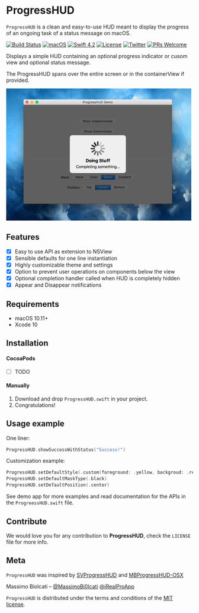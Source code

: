 # ProgressHUD
`ProgressHUD` is a clean and easy-to-use HUD meant to display the progress of an ongoing task of a status message on macOS. 
 
[![Build Status](https://travis-ci.com/massimobio/ProgressHUD.svg?token=2EEVFqEqxnnpFcQYpwaE&branch=master)](https://travis-ci.com/massimobio/ProgressHUD)
[![macOS](https://img.shields.io/badge/platform-macOS-blue.svg)](https://www.apple.com/macos/mojave/)
[![Swift 4.2](https://img.shields.io/badge/swift-4.2-red.svg?style=flat)](https://developer.apple.com/swift)
[![License](https://img.shields.io/badge/license-MIT-lightgrey.svg)](https://opensource.org/licenses/MIT)
[![Twitter](https://img.shields.io/badge/twitter-@MassimoBi0lcati-blue.svg)](https://twitter.com/MassimoBi0lcati) 
[![PRs Welcome](https://img.shields.io/badge/PRs-welcome-brightgreen.svg)](http://makeapullrequest.com)

Displays a simple HUD containing an optional progress indicator or cusom view and optional status message.

The ProgressHUD spans over the entire screen or in the containerView if provided.
 
![Indeterminate](hud-indeterminate.gif)

## Features

- [x] Easy to use API as extension to NSView
- [x] Sensible defaults for one line instantiation
- [x] Highly customizable theme and settings
- [x] Option to prevent user operations on components below the view
- [x] Optional completion handler called when HUD is completely hidden
- [x] Appear and Disappear notifications

## Requirements

- macOS 10.11+
- Xcode 10

## Installation

#### CocoaPods
- [ ] TODO

#### Manually
1. Download and drop  ```ProgressHUD.swift```  in your project.  
2. Congratulations!  

## Usage example

One liner:
```swift
ProgressHUD.showSuccessWithStatus("Success!")
```
Customization example:
```swift
ProgressHUD.setDefaultStyle(.custom(foreground: .yellow, backgroud: .red))
ProgressHUD.setDefaultMaskType(.black)
ProgressHUD.setDefaultPosition(.center)
```
See demo app for more examples and read documentation for the APIs in the `ProgreessHUD.swift` file.

## Contribute

We would love you for any contribution to **ProgressHUD**, check the ``LICENSE`` file for more info.

## Meta

`ProgressHUD` was inspired by [SVProgressHUD](https://github.com/SVProgressHUD/SVProgressHUD) and [MBProgressHUD-OSX](https://github.com/vanelizarov/MBProgressHUD-OSX)

Massimo Biolcati – [@MassimoBi0lcati](https://twitter.com/MassimoBi0lcati)  [@iRealProApp](https://twitter.com/iRealProApp) 

`ProgressHUD` is distributed under the terms and conditions of the [MIT license](https://github.com/massimobio/ProgressHUD/blob/master/LICENSE.md).
